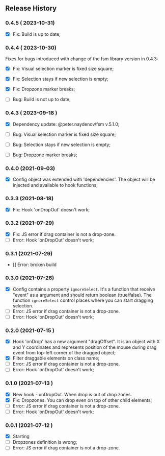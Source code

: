 ## Release History

### 0.4.5 ( 2023-10-31)
- [x] Fix: Build is up to date;

### 0.4.4 ( 2023-10-30)
Fixes for bugs introduced with change of the fsm library version in 0.4.3:
- [x] Fix: Visual selection marker is fixed size square;
- [x] Fix: Selection stays if new selection is empty;
- [x] Fix: Dropzone marker breaks;
- [ ] Bug: Build is not up to date;



### 0.4.3 ( 2023-09-18 )
- [x] Dependency update: @peter.naydenov/fsm v.5.1.0;
- [ ] Bug: Visual selection marker is fixed size square;
- [ ] Bug: Selection stays if new selection is empty;
- [ ] Bug: Dropzone marker breaks;



### 0.4.0 (2021-09-03)
- [x] Config object was extended with 'dependencies'. The object will be injected and available to hook functions;



### 0.3.3 (2021-08-18)
- [x] Fix: Hook 'onDropOut' doesn't work;

### 0.3.2 (2021-07-29)
- [x] Fix: JS error if drag container is not a drop-zone.
- [ ] Error: Hook 'onDropOut' doesn't work;

### 0.3.1 (2021-07-29)
- [] Error: broken build

### 0.3.0 (2021-07-26)
- [x] Config contains a property `ignoreSelect`. It's a function that receive "event" as a argument and should return boolean (true/false). The function `ignoreSelect` control places where you can start dragging selection.
- [ ] Error: JS error if drag container is not a drop-zone.
- [ ] Error: Hook 'onDropOut' doesn't work;

### 0.2.0 (2021-07-15 )
- [x] Hook 'onDrop' has a new argument "dragOffset". It is an object with X and Y coordinates and represents position of the mouse during drag event from top-left corner of the dragged object;
- [x] Filter draggable elements on class name; 
- [ ] Error: JS error if drag container is not a drop-zone.
- [ ] Error: Hook 'onDropOut' doesn't work;

### 0.1.0 (2021-07-13 )
- [x] New hook - onDropOut. When drop is out of drop zones.
- [x] Fix: Dropzones. You can drop even on top of other child elements;
- [ ] Error: JS error if drag container is not a drop-zone.
- [ ] Error: Hook 'onDropOut' doesn't work;

### 0.0.1 (2021-07-12 )
- [x] Starting
- [ ] Dropzones definition is wrong;
- [ ] Error: JS error if drag container is not a drop-zone.